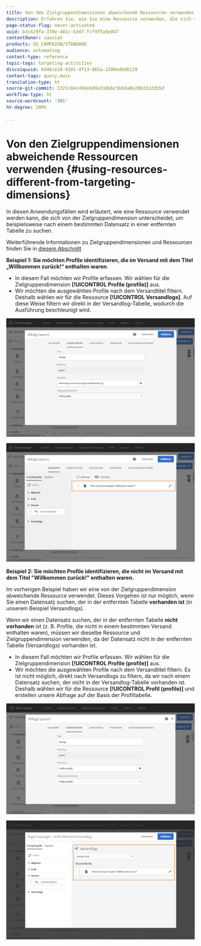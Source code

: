 ```yaml
---
title: Von den Zielgruppendimensionen abweichende Ressourcen verwenden
description: Erfahren Sie, wie Sie eine Ressource verwenden, die sich von der Zielgruppendimension unterscheidet.
page-status-flag: never-activated
uuid: b3c629fa-370e-481c-b347-fcf9f5a5e847
contentOwner: sauviat
products: SG_CAMPAIGN/STANDARD
audience: automating
content-type: reference
topic-tags: targeting-activities
discoiquuid: 8d46ce28-0101-4f13-865a-2208ed6d6139
context-tags: query,main
translation-type: ht
source-git-commit: 1321c84c49de6d9a318bbc5bb8a0e28b332d2b5d
workflow-type: ht
source-wordcount: '301'
ht-degree: 100%

---
```



# Von den Zielgruppendimensionen abweichende Ressourcen verwenden {#using-resources-different-from-targeting-dimensions}

In diesen Anwendungsfällen wird erläutert, wie eine Ressource verwendet werden kann, die sich von der Zielgruppendimension unterscheidet, um beispielsweise nach einem bestimmten Datensatz in einer entfernten Tabelle zu suchen.

Weiterführende Informationen zu Zielgruppendimensionen und Ressourcen finden Sie in [diesem Abschnitt](../../automating/using/query.md#targeting-dimensions-and-resources)

**Beispiel 1: Sie möchten Profile identifizieren, die im Versand mit dem Titel „Willkommen zurück!“ enthalten waren**.

* In diesem Fall möchten wir Profile erfassen. Wir wählen für die Zielgruppendimension **[!UICONTROL Profile (profile)]** aus.
* Wir möchten die ausgewählten Profile nach dem Versandtitel filtern. Deshalb wählen wir für die Ressource **[!UICONTROL Versandlogs]**. Auf diese Weise filtern wir direkt in der Versandlog-Tabelle, wodurch die Ausführung beschleunigt wird.

![](assets/targeting_dimension6.png)

![](assets/targeting_dimension7.png)

**Beispiel 2: Sie möchten Profile identifizieren, die nicht im Versand mit dem Titel &quot;Willkommen zurück!&quot; enthalten waren.**

Im vorherigen Beispiel haben wir eine von der Zielgruppendimension abweichende Ressource verwendet. Dieses Vorgehen ist nur möglich, wenn Sie einen Datensatz suchen, der in der entfernten Tabelle **vorhanden ist** (in unserem Beispiel Versandlogs).

Wenn wir einen Datensatz suchen, der in der entfernten Tabelle **nicht vorhanden** ist (z. B. Profile, die nicht in einem bestimmten Versand enthalten waren), müssen wir dieselbe Ressource und Zielgruppendimension verwenden, da der Datensatz nicht in der entfernten Tabelle (Versandlogs) vorhanden ist.

* In diesem Fall möchten wir Profile erfassen. Wir wählen für die Zielgruppendimension **[!UICONTROL Profile (profile)]** aus.
* Wir möchten die ausgewählten Profile nach dem Versandtitel filtern. Es ist nicht möglich, direkt nach Versandlogs zu filtern, da wir nach einem Datensatz suchen, der nicht in der Versandlog-Tabelle vorhanden ist. Deshalb wählen wir für die Ressource **[!UICONTROL Profil (profile)]** und erstellen unsere Abfrage auf der Basis der Profiltabelle.

![](assets/targeting_dimension8.png)

![](assets/targeting_dimension9.png)
